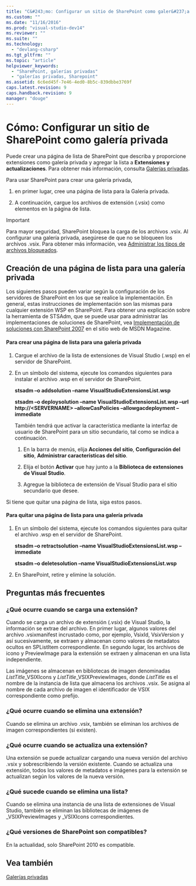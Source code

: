 ```yaml
---
title: "C&#243;mo: Configurar un sitio de SharePoint como galer&#237;a privada | Microsoft Docs"
ms.custom: ""
ms.date: "11/16/2016"
ms.prod: "visual-studio-dev14"
ms.reviewer: ""
ms.suite: ""
ms.technology: 
  - "devlang-csharp"
ms.tgt_pltfrm: ""
ms.topic: "article"
helpviewer_keywords: 
  - "SharePoint, galerías privadas"
  - "galerías privadas, Sharepoint"
ms.assetid: 6c6ed45f-7e46-4ed0-8b5c-839dbbe3769f
caps.latest.revision: 9
caps.handback.revision: 9
manager: "douge"
---
```

# C&#243;mo: Configurar un sitio de SharePoint como galer&#237;a privada
Puede crear una página de lista de SharePoint que describa y proporcione extensiones como galería privada y agregar la lista a **Extensiones y actualizaciones**. Para obtener más información, consulta [Galerías privadas](../extensibility/private-galleries.md).  
  
 Para usar SharePoint para crear una galería privada,  
  
1.  en primer lugar, cree una página de lista para la Galería privada.  
  
2.  A continuación, cargue los archivos de extensión \(.vsix\) como elementos en la página de lista.  
  
> [!IMPORTANT]
>  Para mayor seguridad, SharePoint bloquea la carga de los archivos .vsix. Al configurar una galería privada, asegúrese de que no se bloqueen los archivos .vsix. Para obtener más información, vea [Administrar los tipos de archivos bloqueados](http://go.microsoft.com/fwlink/?LinkID=201253).  
  
## Creación de una página de lista para una galería privada  
 Los siguientes pasos pueden variar según la configuración de los servidores de SharePoint en los que se realice la implementación. En general, estas instrucciones de implementación son las mismas para cualquier extensión WSP en SharePoint. Para obtener una explicación sobre la herramienta de STSAdm, que se puede usar para administrar las implementaciones de soluciones de SharePoint, vea [Implementación de soluciones con SharePoint 2007](http://go.microsoft.com/fwlink/?LinkId=220676) en el sitio web de MSDN Magazine.  
  
#### Para crear una página de lista para una galería privada  
  
1.  Cargue el archivo de la lista de extensiones de Visual Studio \(.wsp\) en el servidor de SharePoint.  
  
2.  En un símbolo del sistema, ejecute los comandos siguientes para instalar el archivo .wsp en el servidor de SharePoint.  
  
     **stsadm –o addsolution –name VisualStudioExtensionsList.wsp**  
  
     **stsadm –o deploysolution –name VisualStudioExtensionsList.wsp –url http:\/\/\<SERVERNAME\> –allowCasPolicies –allowgacdeployment –immediate**  
  
     También tendrá que activar la característica mediante la interfaz de usuario de SharePoint para un sitio secundario, tal como se indica a continuación.  
  
    1.  En la barra de menús, elija **Acciones del sitio**, **Configuración del sitio**, **Administrar características del sitio**.  
  
    2.  Elija el botón **Activar** que hay junto a la **Biblioteca de extensiones de Visual Studio**.  
  
    3.  Agregue la biblioteca de extensión de Visual Studio para el sitio secundario que desee.  
  
 Si tiene que quitar una página de lista, siga estos pasos.  
  
#### Para quitar una página de lista para una galería privada  
  
1.  En un símbolo del sistema, ejecute los comandos siguientes para quitar el archivo .wsp en el servidor de SharePoint.  
  
     **stsadm –o retractsolution –name VisualStudioExtensionsList.wsp –immediate**  
  
     **stsadm –o deletesolution –name VisualStudioExtensionsList.wsp**  
  
2.  En SharePoint, retire y elimine la solución.  
  
## Preguntas más frecuentes  
  
### ¿Qué ocurre cuando se carga una extensión?  
 Cuando se carga un archivo de extensión \(.vsix\) de Visual Studio, la información se extrae del archivo. En primer lugar, algunos valores del archivo .vsixmanifest incrustado como, por ejemplo, VsixId, VsixVersion y así sucesivamente, se extraen y almacenan como valores de metadatos ocultos en SPListItem correspondiente. En segundo lugar, los archivos de icono y PreviewImage para la extensión se extraen y almacenan en una lista independiente.  
  
 Las imágenes se almacenan en bibliotecas de imagen denominadas *ListTitle*\_VSIXIcons y *ListTitle*\_VSIXPreviewImages, donde *ListTitle* es el nombre de la instancia de lista que almacena los archivos .vsix. Se asigna al nombre de cada archivo de imagen el identificador de VSIX correspondiente como prefijo.  
  
### ¿Qué ocurre cuando se elimina una extensión?  
 Cuando se elimina un archivo .vsix, también se eliminan los archivos de imagen correspondientes \(si existen\).  
  
### ¿Qué ocurre cuando se actualiza una extensión?  
 Una extensión se puede actualizar cargando una nueva versión del archivo .vsix y sobrescribiendo la versión existente. Cuando se actualiza una extensión, todos los valores de metadatos e imágenes para la extensión se actualizan según los valores de la nueva versión.  
  
### ¿Qué sucede cuando se elimina una lista?  
 Cuando se elimina una instancia de una lista de extensiones de Visual Studio, también se eliminan las bibliotecas de imágenes de \_VSIXPreviewImages y \_VSIXIcons correspondientes.  
  
### ¿Qué versiones de SharePoint son compatibles?  
 En la actualidad, solo SharePoint 2010 es compatible.  
  
## Vea también  
 [Galerías privadas](../extensibility/private-galleries.md)